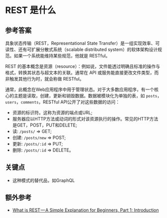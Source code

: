 # REST 是什么

## 参考答案

具象状态传输（REST，Representational State Transfer）是一组实现效率、可读性、还有可扩展分散式系统（scalable distributed system）的软体架构设计规范。如果一个系统能维持某些规范，他就是 RESTful。

REST 的基本概念是资源（resource）：例如说，文件能透过明确且标准的操作与格式，转换其状态与超文本的关联。通常在 API 或服务能直接更改文件类型，而非触发其他行为时，就会称做 RESTful。

通常，此概念在Web应用程序中用于管理状态。对于大多数应用程序，有一个核心的主题是读取，创建，更新和销毁数据。数据被模块化为单独的表，如 `posts`，`users`，`comments`，RESTful API公开了对这些数据的访问：

* 资源的标识符。这称为资源的端点或URL;
* 服务器应以HTTP方法或动词的形式对该资源执行的操作。常见的HTTP方法是GET，POST，PUT和DELETE;
* 读: `/posts/` => GET;
* 创建: `/posts/new` => POST;
* 更新: `/posts/:id` => PUT;
* 删除: `/posts/:id` => DELETE。

## 关键点

* 这种模式的替代品，如GraphQL

## 额外参考

* [What is REST — A Simple Explanation for Beginners, Part 1: Introduction
  ](https://medium.com/extend/what-is-rest-a-simple-explanation-for-beginners-part-1-introduction-b4a072f8740f)

<!-- tags: (node) -->
